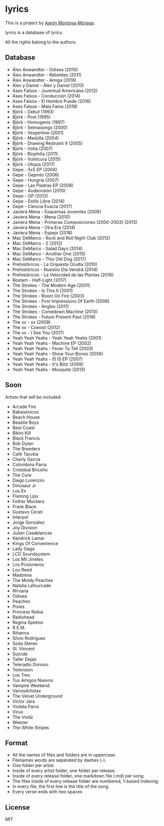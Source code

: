 # lyrics

This is a project by [Aarón Montoya-Moraga](http://montoyamoraga.io/).  

lyrics is a database of lyrics.

All the rights belong to the authors.

## Database

* Álex Anwandter - Odisea (2010)  
* Álex Anwandter - Rebeldes (2011)  
* Álex Anwandter - Amiga (2016)  
* Álex y Daniel - Álex y Daniel (2013)  
* Ases Falsos - Juventud Americana (2012)  
* Ases Falsos - Conducción (2014)  
* Ases Falsos - El Hombre Puede (2016)  
* Ases Falsos - Mala Fama (2018)  
* Björk - Debut (1993)  
* Björk - Post (1995)  
* Björk - Homogenic (1997)  
* Björk - Selmasongs (2000)  
* Björk - Vespertine (2001)  
* Björk - Medúlla (2004)  
* Björk - Drawing Restraint 9 (2005)  
* Björk - Volta (2007)  
* Björk - Biophilia (2011)  
* Björk - Vulnicura (2015)  
* Björk - Utopia (2017)  
* Gepe - 5x5 EP (2004)  
* Gepe - Gepinto (2006)  
* Gepe - Hungría (2007)  
* Gepe - Las Piedras EP (2008)  
* Gepe - Audiovisión (2010)  
* Gepe - GP (2012)  
* Gepe - Estilo Libre (2014)  
* Gepe - Ciencia Exacta (2017)  
* Javiera Mena - Esquemas Juveniles (2006)  
* Javiera Mena - Mena (2010)  
* Javiera Mena - Primeras Composiciones (2000-2003) (2013)  
* Javiera Mena - Otra Era (2014)  
* Javiera Mena - Espejo (2018)  
* Mac DeMarco - Rock and Roll Night Club (2012)  
* Mac DeMarco - 2 (2012)  
* Mac DeMarco - Salad Days (2014)  
* Mac DeMarco - Another One (2015)  
* Mac DeMarco - This Old Dog (2017)  
* Prehistöricos - La Orquesta Oculta (2010)  
* Prehistöricos - Nuestro Día Vendrá (2014)  
* Prehistöricos - La Velocidad de las Plantas (2016)  
* Rostam - Half-Light (2017)  
* The Strokes - The Modern Age (2001)  
* The Strokes - Is This It (2001)  
* The Strokes - Room On Fire (2003)  
* The Strokes - First Impressions Of Earth (2006)  
* The Strokes - Angles (2011)  
* The Strokes - Comedown Machine (2013)  
* The Strokes - Future Present Past (2016)  
* The xx - xx (2009)  
* The xx - Coexist (2012)  
* The xx - I See You (2017)  
* Yeah Yeah Yeahs - Yeah Yeah Yeahs (2001)  
* Yeah Yeah Yeahs - Machine EP (2002)  
* Yeah Yeah Yeahs - Fever To Tell (2003)  
* Yeah Yeah Yeahs - Show Your Bones (2006)  
* Yeah Yeah Yeahs - IS IS EP (2007)  
* Yeah Yeah Yeahs - It's Blitz (2009)  
* Yeah Yeah Yeahs - Mosquito (2013)  

## Soon

Artists that will be included:

* Arcade Fire  
* Babasónicos  
* Beach House  
* Beastie Boys  
* Best Coast  
* Bikini Kill  
* Black Francis  
* Bob Dylan  
* The Breeders  
* Café Tacvba  
* Charly García  
* Colombina Parra  
* Cristóbal Briceño  
* The Cure  
* Diego Lorenzini  
* Dinosaur Jr  
* Los Ex  
* Flaming Lips  
* Fother Muckers  
* Frank Black  
* Gustavo Cerati  
* Interpol  
* Jorge González  
* Joy Division  
* Julian Casablancas  
* Kendrick Lamar  
* Kings Of Convenience  
* Lady Gaga  
* LCD Soundsystem  
* Los Mil Jinetes  
* Los Prisioneros  
* Lou Reed  
* Madonna  
* The Moldy Peaches  
* Natalia Lafourcade  
* Nirvana  
* Odisea  
* Peaches  
* Pixies  
* Princess Nokia  
* Radiohead  
* Regina Spektor  
* R.E.M.  
* Rihanna  
* Silvio Rodríguez  
* Soda Stereo  
* St. Vincent  
* Suicide  
* Taller Dejao  
* Teleradio Donoso  
* Television  
* Los Tres  
* Tus Amigos Nuevos  
* Vampire Weekend  
* VariosArtistas  
* The Velvet Underground  
* Víctor Jara  
* Violeta Parra  
* Virus  
* The Voidz  
* Weezer  
* The White Stripes  

## Format  

* All the names of files and folders are in uppercase.  
* Filenames words are separated by dashes (-).
* One folder per artist.
* Inside of every artist folder, one folder per release.  
* Inside of every release folder, one markdown file (.md) per song.  
* The files inside of every release folder are numbered, 1-based indexing.  
* In every file, the first line is the title of the song.  
* Every verse ends with two spaces  

## License

MIT
